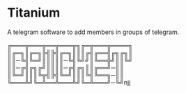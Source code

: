 # Titanium
A telegram software to add members in groups of telegram.

╔═══╦═══╦══╦═══╦╗╔═╦═══╦════╗
║╔═╗║╔═╗╠╣╠╣╔═╗║║║╔╣╔══╣╔╗╔╗║
║║─╚╣╚═╝║║║║║─╚╣╚╝╝║╚══╬╝║║╚╝
║║─╔╣╔╗╔╝║║║║─╔╣╔╗║║╔══╝─║║
║╚═╝║║║╚╦╣╠╣╚═╝║║║╚╣╚══╗─║║
╚═══╩╝╚═╩══╩═══╩╝╚═╩═══╝─╚╝njj
